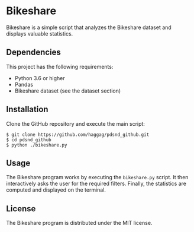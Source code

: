 # Bikeshare

Bikeshare is a simple script that analyzes the Bikeshare dataset and displays valuable statistics.

## Dependencies

This project has the following requirements:
* Python 3.6 or higher
* Pandas
* Bikeshare dataset (see the dataset section)

## Installation

Clone the GitHub repository and execute the main script:

```
$ git clone https://github.com/haggag/pdsnd_github.git
$ cd pdsnd_github
$ python ./bikeshare.py
```

## Usage

The Bikeshare program works by executing the `bikeshare.py` script. It then interactively asks the user for the required filters. Finally, the statistics are computed and displayed on the terminal.

## License 

The Bikeshare program is distributed under the MIT license.
